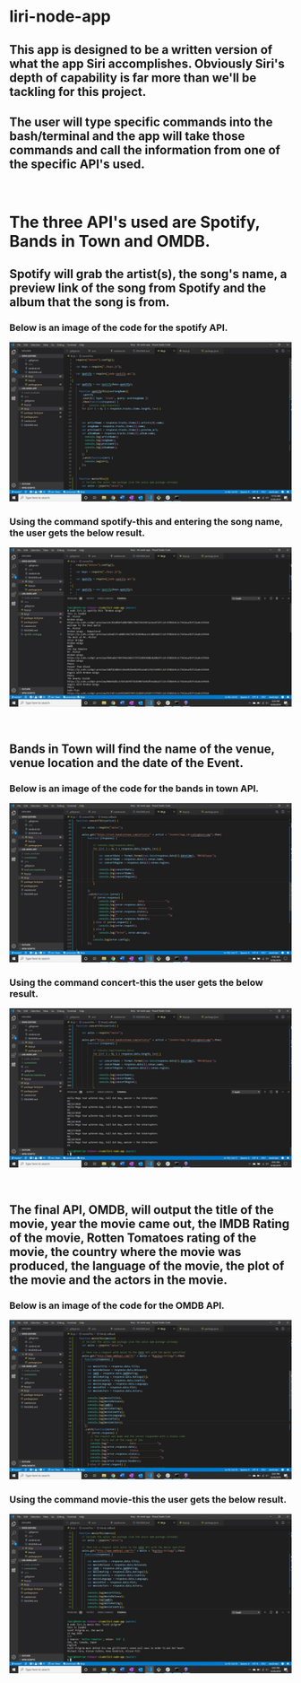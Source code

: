 # liri-node-app
##   This app is designed to be a written version of what the app Siri accomplishes. Obviously Siri's depth of capability is far more than we'll be tackling for this project.

## The user will type specific commands into the bash/terminal and the app will take those commands and call the information from one of the specific API's used.

<br>

# The three API's used are Spotify, Bands in Town and OMDB.

## Spotify will grab the artist(s), the song's name, a preview link of the song from Spotify and the album that the song is from.

### Below is an image of the code for the spotify API.
![spotify](./screenshots/spotify-code.jpg)

### Using the command spotify-this and entering the song name, the user gets the below result.
![spotify](./screenshots/spotify-result.jpg)

<br>

## Bands in Town will find the name of the venue, venue location and the date of the Event.

### Below is an image of the code for the bands in town API.
![spotify](./screenshots/concert-code.jpg)

### Using the command concert-this the user gets the below result.
![spotify](./screenshots/concert-result.jpg)

<br>

## The final API, OMDB, will output the title of the movie, year the movie came out, the IMDB Rating of the movie, Rotten Tomatoes rating of the movie, the country where the movie was produced, the language of the movie, the plot of the movie and the actors in the movie.

### Below is an image of the code for the OMDB API.
![spotify](./screenshots/movie-code.jpg)

### Using the command movie-this the user gets the below result.
![spotify](./screenshots/movie-result.jpg)





